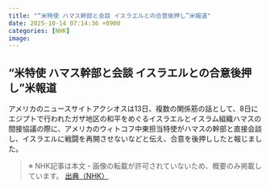 ```yaml
---
title: "“米特使 ハマス幹部と会談 イスラエルとの合意後押し”米報道"
date: 2025-10-14 07:14:36 +0900
categories: [NHK]
image: 
---
```

## “米特使 ハマス幹部と会談 イスラエルとの合意後押し”米報道

アメリカのニュースサイトアクシオスは13日、複数の関係筋の話として、8日にエジプトで行われたガザ地区の和平をめぐるイスラエルとイスラム組織ハマスの間接協議の際に、アメリカのウィトコフ中東担当特使がハマスの幹部と直接会談し、イスラエルに戦闘を再開させないなどと伝え、合意を後押ししたと報じました。

> ※ NHK記事は本文・画像の転載が許可されていないため、概要のみ掲載しています。
[出典（NHK）](http://www3.nhk.or.jp/news/html/20251014/k10014949121000.html)
